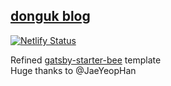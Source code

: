 ## [donguk blog](https://donguk.github.io)

[![Netlify Status](https://api.netlify.com/api/v1/badges/4b1962ce-6206-4d8f-9516-63be92294198/deploy-status)](https://app.netlify.com/sites/gatsby-starter-bee/deploys)

Refined [gatsby-starter-bee](https://github.com/JaeYeopHan/gatsby-starter-bee) template  
Huge thanks to @JaeYeopHan
